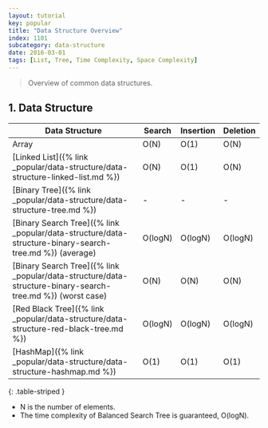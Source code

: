 ```yaml
---
layout: tutorial
key: popular
title: "Data Structure Overview"
index: 1101
subcategory: data-structure
date: 2016-03-01
tags: [List, Tree, Time Complexity, Space Complexity]
---
```


> Overview of common data structures.

## 1. Data Structure

Data Structure                  | Search  | Insertion | Deletion  
--------------------------------|---------|-----------|----------
Array                           | O(N)    | O(1)      | O(N)     
[Linked List]({% link _popular/data-structure/data-structure-linked-list.md %}) | O(N)    | O(1)      | O(N)     
[Binary Tree]({% link _popular/data-structure/data-structure-tree.md %})        | -       | -         | -
[Binary Search Tree]({% link _popular/data-structure/data-structure-binary-search-tree.md %}) (average)    | O(logN) | O(logN)   | O(logN)  
[Binary Search Tree]({% link _popular/data-structure/data-structure-binary-search-tree.md %}) (worst case) | O(N)    | O(N)      | O(N)
[Red Black Tree]({% link _popular/data-structure/data-structure-red-black-tree.md %}) | O(logN) | O(logN)   | O(logN)
[HashMap]({% link _popular/data-structure/data-structure-hashmap.md %})                      | O(1)    | O(1)      | O(1)     
{: .table-striped }

* N is the number of elements.
* The time complexity of Balanced Search Tree is guaranteed, O(logN).
